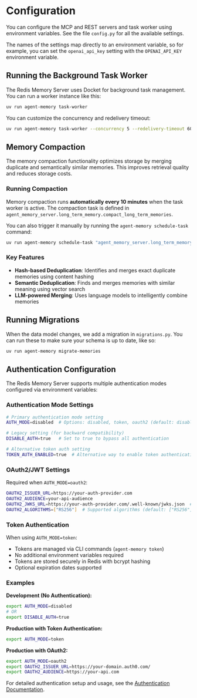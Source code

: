 # Configuration

You can configure the MCP and REST servers and task worker using environment
variables. See the file `config.py` for all the available settings.

The names of the settings map directly to an environment variable, so for
example, you can set the `openai_api_key` setting with the `OPENAI_API_KEY`
environment variable.

## Running the Background Task Worker

The Redis Memory Server uses Docket for background task management. You can run a worker instance like this:

```bash
uv run agent-memory task-worker
```

You can customize the concurrency and redelivery timeout:

```bash
uv run agent-memory task-worker --concurrency 5 --redelivery-timeout 60
```

## Memory Compaction

The memory compaction functionality optimizes storage by merging duplicate and semantically similar memories. This improves retrieval quality and reduces storage costs.

### Running Compaction

Memory compaction runs **automatically every 10 minutes** when the task worker is active. The compaction task is defined in `agent_memory_server.long_term_memory.compact_long_term_memories`.

You can also trigger it manually by running the `agent-memory schedule-task` command:

```bash
uv run agent-memory schedule-task "agent_memory_server.long_term_memory.compact_long_term_memories"
```

### Key Features

- **Hash-based Deduplication**: Identifies and merges exact duplicate memories using content hashing
- **Semantic Deduplication**: Finds and merges memories with similar meaning using vector search
- **LLM-powered Merging**: Uses language models to intelligently combine memories

## Running Migrations

When the data model changes, we add a migration in `migrations.py`. You can run
these to make sure your schema is up to date, like so:

```bash
uv run agent-memory migrate-memories
```

## Authentication Configuration

The Redis Memory Server supports multiple authentication modes configured via environment variables:

### Authentication Mode Settings

```bash
# Primary authentication mode setting
AUTH_MODE=disabled  # Options: disabled, token, oauth2 (default: disabled)

# Legacy setting (for backward compatibility)
DISABLE_AUTH=true   # Set to true to bypass all authentication

# Alternative token auth setting
TOKEN_AUTH_ENABLED=true  # Alternative way to enable token authentication
```

### OAuth2/JWT Settings

Required when `AUTH_MODE=oauth2`:

```bash
OAUTH2_ISSUER_URL=https://your-auth-provider.com
OAUTH2_AUDIENCE=your-api-audience
OAUTH2_JWKS_URL=https://your-auth-provider.com/.well-known/jwks.json  # Optional
OAUTH2_ALGORITHMS=["RS256"]  # Supported algorithms (default: ["RS256"])
```

### Token Authentication

When using `AUTH_MODE=token`:

- Tokens are managed via CLI commands (`agent-memory token`)
- No additional environment variables required
- Tokens are stored securely in Redis with bcrypt hashing
- Optional expiration dates supported

### Examples

**Development (No Authentication):**
```bash
export AUTH_MODE=disabled
# OR
export DISABLE_AUTH=true
```

**Production with Token Authentication:**
```bash
export AUTH_MODE=token
```

**Production with OAuth2:**
```bash
export AUTH_MODE=oauth2
export OAUTH2_ISSUER_URL=https://your-domain.auth0.com/
export OAUTH2_AUDIENCE=https://your-api.com
```

For detailed authentication setup and usage, see the [Authentication Documentation](authentication.md).
